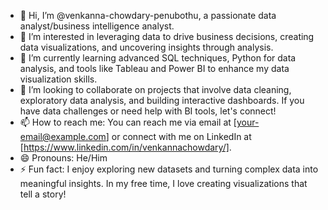 - 👋 Hi, I’m @venkanna-chowdary-penubothu, a passionate data analyst/business intelligence analyst.
- 👀 I’m interested in leveraging data to drive business decisions, creating data visualizations, and uncovering insights through analysis.
- 🌱 I’m currently learning advanced SQL techniques, Python for data analysis, and tools like Tableau and Power BI to enhance my data visualization skills.
- 💞️ I’m looking to collaborate on projects that involve data cleaning, exploratory data analysis, and building interactive dashboards. If you have data challenges or need help with BI tools, let's connect!
- 📫 How to reach me: You can reach me via email at [your-email@example.com] or connect with me on LinkedIn at [https://www.linkedin.com/in/venkannachowdary/].
- 😄 Pronouns: He/Him
- ⚡ Fun fact: I enjoy exploring new datasets and turning complex data into meaningful insights. In my free time, I love creating visualizations that tell a story!

<!---
venkanna-chowdary-penubothu/venkanna-chowdary-penubothu is a ✨ special ✨ repository because its `README.md` (this file) appears on your GitHub profile.
You can click the Preview link to take a look at your changes.
--->
